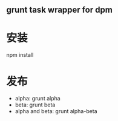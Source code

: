 ## grunt task wrapper for dpm

# 安装

npm install

# 发布

- alpha: grunt alpha
- beta: grunt beta
- alpha and beta: grunt alpha-beta
